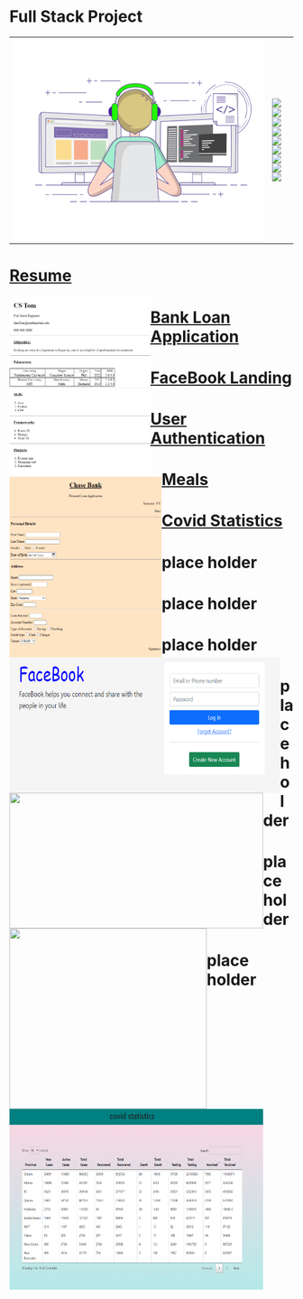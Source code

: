 # Full Stack Project
|    |        |
| -------- | -------------- |
| <img style="float: left;" src="https://github.com/huaxing-w/fullStackProject/blob/main/others/ExemplaryFairFeline-max-1mb.gif" height="360px" width="480px"> |<img style="float: left;" src="https://img.shields.io/github/commit-activity/w/huaxing-w/fullStackProject"><br/><img style="float: left;" src="https://img.shields.io/github/last-commit/huaxing-w/fullStackProject"><br/><img style="float: left;" src="https://komarev.com/ghpvc/?username=huaxing-w"><br><img style="float: left;" src="https://img.shields.io/badge/HTML-239120?style=for-the-badge&logo=html5&logoColor=white"><img style="float: left;" src="https://img.shields.io/badge/CSS-239120?&style=for-the-badge&logo=css3&logoColor=white"><br><img style="float: left;" src="https://img.shields.io/badge/JavaScript-F7DF1E?style=for-the-badge&logo=javascript&logoColor=black"><br><img style="float: left;" src="https://img.shields.io/badge/React-20232A?style=for-the-badge&logo=react&logoColor=61DAFB"><br><img style="float: left;" src="https://img.shields.io/badge/jQuery-0769AD?style=for-the-badge&logo=jquery&logoColor=white"><br><img style="float: left;" src="https://img.shields.io/badge/Bootstrap-563D7C?style=for-the-badge&logo=bootstrap&logoColor=white">

# [Resume](https://github.com/huaxing-w/fullStackProject/tree/main/projects/resume)
<img style="float: left;" src="https://github.com/huaxing-w/fullStackProject/blob/main/projects/resume/other/resume%20project%20pic.png" height="320px" width="250px">

# [Bank Loan Application](https://github.com/huaxing-w/fullStackProject/tree/main/projects/Bank%20Loan%20Application)
<img style="float: left;" src="https://github.com/huaxing-w/fullStackProject/blob/main/projects/Bank%20Loan%20Application/others/bankapplication.png" height="320px" width="270px">


# [FaceBook Landing](https://github.com/huaxing-w/fullStackProject/tree/main/projects/FaceBook%20Landing)
<img style="float: left;" src="https://github.com/huaxing-w/fullStackProject/blob/main/projects/FaceBook%20Landing/others/facebook%20landing%20page.png" height="240px" width="480px">

# [User Authentication](https://github.com/huaxing-w/fullStackProject/tree/main/projects/User%20Authentication)
<img style="float: left;" src="https://github.com/huaxing-w/fullStackProject/blob/main/projects/User%20Authentication/others/user%20authentication.gif" height="240px" width="450px">

# [Meals](https://github.com/huaxing-w/fullStackProject/tree/main/projects/Meals)
<img style="float: left;" src="https://github.com/huaxing-w/fullStackProject/blob/main/projects/Meals/others/meal.gif" height="320px" width="350px">


# [Covid Statistics](https://github.com/huaxing-w/fullStackProject/tree/main/projects/covid%20statistics)
<img style="float: left;" src="https://github.com/huaxing-w/fullStackProject/blob/main/projects/covid%20statistics/others/covid.png" height="320px" width="450px">




# place holder
# place holder
# place holder
# place holder
# place holder
# place holder
